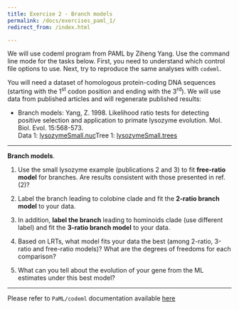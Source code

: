 ```yaml
---
title: Exercise 2 - Branch models
permalink: /docs/exercises_paml_1/
redirect_from: /index.html

---
```


<p>We will use codeml program from PAML by Ziheng Yang. Use the command line mode for the tasks below. First, you need to understand which control file options to use. Next, try to reproduce the same analyses with <code>codeml</code>.</p>
<p>You will need a dataset of homologous protein-coding DNA sequences (starting with the 1<sup>st</sup> codon position and ending with the 3<sup>rd</sup>). We will use data from published articles and will regenerate published results: </p>

<ul>
<li><p>Branch models: Yang, Z. 1998. Likelihood ratio tests for detecting positive selection and application to primate lysozyme evolution. Mol. Biol. Evol. 15:568-573.  <br>
Data 1: <a href="../../tutorial_data/tutorial02_paml/lysozymeSmall.nuc">lysozymeSmall.nuc</a>Tree 1: <a href="../../tutorial_data/tutorial02_paml/lysozymeSmall.trees">lysozymeSmall.trees</a> </p></li>
</ul>



---

<p><strong>Branch models</strong>.</p>

1. Use the small lysozyme example (publications 2 and 3) to fit **free-ratio model** for branches.
Are results consistent with those presented in ref. (2)?

2. Label the branch leading to colobine clade and fit the **2-ratio branch model** to your data.

3. In addition, **label the branch** leading to hominoids clade (use different label) and fit the **3-ratio branch model** to your data.

4. Based on LRTs, what model fits your data the best (among 2-ratio, 3-ratio and free-ratio models)?
What are the degrees of freedoms for each comparison?

5. What can you tell about the evolution of your gene from the ML estimates under this best model?</p></li>

---

Please refer to <code>PaML/codeml</code> documentation available [here](http://abacus.gene.ucl.ac.uk/software/pamlDOC.pdf)
